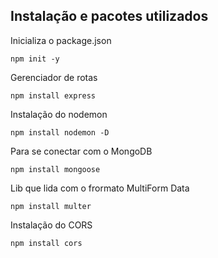 ## Instalação e pacotes utilizados

Inicializa o package.json
```
npm init -y
```

Gerenciador de rotas
```
npm install express
```

Instalação do nodemon
```
npm install nodemon -D
```

Para se conectar com o MongoDB
```
npm install mongoose
```

Lib que lida com o frormato MultiForm Data
```
npm install multer
```

Instalação do CORS
```
npm install cors
```
